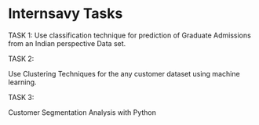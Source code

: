 # Internsavy Tasks

TASK 1:
Use classification technique for prediction of Graduate Admissions from an Indian perspective Data set.

TASK 2:

Use Clustering Techniques for the any customer dataset using machine learning.

TASK 3:

Customer Segmentation Analysis with Python
